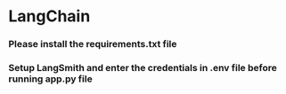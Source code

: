 # LangChain

### Please install the requirements.txt file 
### Setup LangSmith and enter the credentials in .env file before running app.py file
